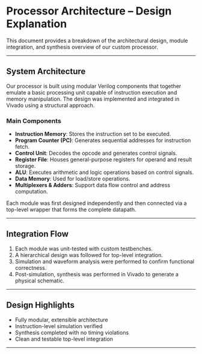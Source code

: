 # Processor Architecture – Design Explanation

This document provides a breakdown of the architectural design, module integration, and synthesis overview of our custom processor.

---

##  System Architecture

Our processor is built using modular Verilog components that together emulate a basic processing unit capable of instruction execution and memory manipulation. The design was implemented and integrated in Vivado using a structural approach.

### Main Components

- **Instruction Memory**: Stores the instruction set to be executed.
- **Program Counter (PC)**: Generates sequential addresses for instruction fetch.
- **Control Unit**: Decodes the opcode and generates control signals.
- **Register File**: Houses general-purpose registers for operand and result storage.
- **ALU**: Executes arithmetic and logic operations based on control signals.
- **Data Memory**: Used for load/store operations.
- **Multiplexers & Adders**: Support data flow control and address computation.

Each module was first designed independently and then connected via a top-level wrapper that forms the complete datapath.

---

## Integration Flow

1. Each module was unit-tested with custom testbenches.
2. A hierarchical design was followed for top-level integration.
3. Simulation and waveform analysis were performed to confirm functional correctness.
4. Post-simulation, synthesis was performed in Vivado to generate a physical schematic.

---

##  Design Highlights

- Fully modular, extensible architecture
- Instruction-level simulation verified
- Synthesis completed with no timing violations
- Clean and testable top-level integration

---
